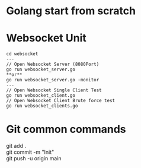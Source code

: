 # Golang start from scratch  

# Websocket Unit
    cd websocket  
    ---  
    // Open Websocket Server (8080Port)   
    go run websocket_server.go   
    **or**  
    go run websocket_server.go -monitor   
    ---  
    // Open Websocket Single Client Test   
    go run websocket_client.go  
    // Open Websocket Client Brute force test   
    go run websocket_clients.go   

# Git common commands
git add .   
git commit -m "Init"   
git push -u origin main   
